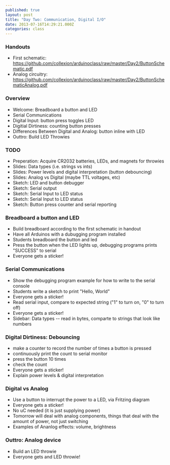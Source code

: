 ```yaml
---
published: true
layout: post
title: "Day Two: Communication, Digital I/O"
date: 2013-07-16T14:29:21.000Z
categories: class
---
```


### Handouts

* First schematic:
  https://github.com/collexion/arduinoclass/raw/master/Day2/ButtonSchematic.pdf
* Analog circuitry:
  https://github.com/collexion/arduinoclass/raw/master/Day2/ButtonSchematicAnalog.pdf

### Overview

* Welcome: Breadboard a button and LED
* Serial Communications
* Digital Input: button press toggles LED
* Digitial Dirtiness: counting button presses
* Differences Between Digital and Analog: button inline with LED
* Outtro: Build LED Throwies

### TODO

* Preperation: Acquire CR2032 batteries, LEDs, and magnets for throwies
* Slides: Data types (i.e. strings vs ints)
* Slides: Power levels and digital interpretation (button debouncing)
* Slides: Analog vs Digital (maybe TTL voltages, etc)
* Sketch: LED and button debugger
* Sketch: Serial output
* Sketch: Serial Input to LED status
* Sketch: Serial Input to LED status
* Sketch: Button press counter and serial reporting

### Breadboard a button and LED

* Build breadboard according to the first schematic in handout
* Have all Arduinos with a dubugging program installed
* Students breadboard the button and led
* Press the button when the LED lights up, debugging programs prints "SUCCESS" to serial
* Everyone gets a sticker!

### Serial Communications

* Show the debugging program example for how to write to the serial console
* Students write a sketch to print "Hello, World"
* Everyone gets a sticker!
* Read serial input, compare to expected string ("1" to turn on, "0" to turn off)
* Everyone gets a sticker!
* Sidebar: Data types -- read in bytes, comparte to strings that look like numbers

### Digital Dirtiness: Debouncing

* make a counter to record the number of times a button is pressed
* continuously print the count to serial monitor
* press the button 10 times
* check the count
* Everyone gets a sticker!
* Explain power levels & digital interpretation

### Digital vs Analog

* Use a button to interrupt the power to a LED, via Fritzing diagram
* Everyone gets a sticker!
* No uC needed (it is just supplying power)
* Tomorrow will deal with analog components, things that deal with the amount of power, not just switching
* Examples of Ananlog effects: volume, brightness

### Outtro: Analog device

* Build an LED throwie
* Everyone gets and LED throwie!
